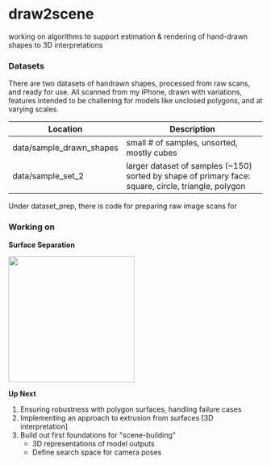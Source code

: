 # draw2scene
working on algorithms to support estimation &amp; rendering of hand-drawn shapes to 3D interpretations



### Datasets
There are two datasets of handrawn shapes, processed from raw scans, and ready for use. All scanned from my iPhone, drawn with variations, features intended to be challening for models like unclosed polygons, and at varying scales.

| Location | Description |
| --- | --- |
| data/sample_drawn_shapes | small # of samples, unsorted, mostly cubes |
| data/sample_set_2 | larger dataset of samples (~150) sorted by shape of primary face: square, circle, triangle, polygon |

Under dataset_prep, there is code for preparing raw image scans for 

### Working on
**Surface Separation**

<img src="https://github.com/user-attachments/assets/b3ae03f8-e4aa-4fbc-a3fa-3abade828334" width="250" height="250">


**Up Next**

1. Ensuring robustness with polygon surfaces, handling failure cases
2. Implementing an approach to extrusion from surfaces [3D interpretation]
3. Build out first foundations for "scene-building"
    - 3D representations of model outputs
    - Define search space for camera poses


